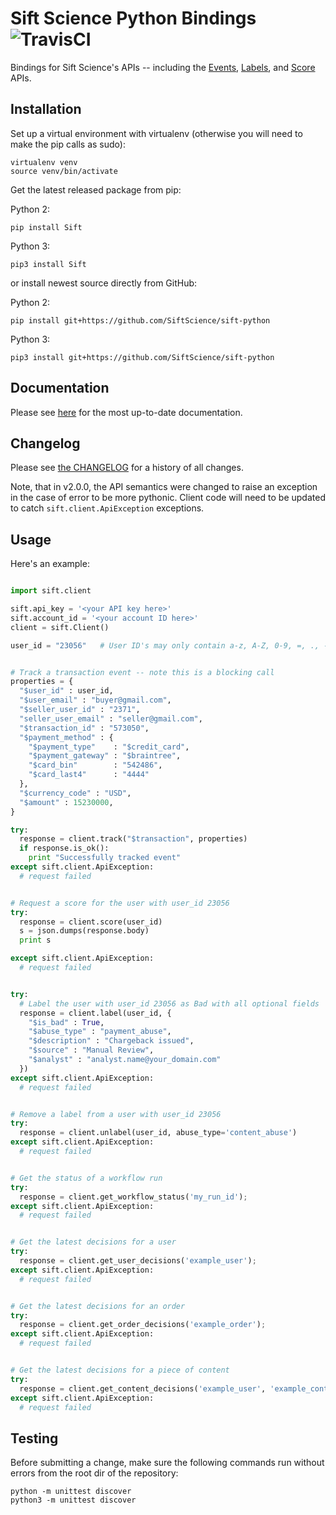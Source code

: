 # Sift Science Python Bindings ![TravisCI](https://travis-ci.org/SiftScience/sift-python.png?branch=master)

Bindings for Sift Science's APIs -- including the
[Events](https://siftscience.com/resources/references/events-api.html),
[Labels](https://siftscience.com/resources/references/labels-api.html),
and
[Score](https://siftscience.com/resources/references/score-api.html)
APIs.


## Installation

Set up a virtual environment with virtualenv (otherwise you will need
to make the pip calls as sudo):

    virtualenv venv
    source venv/bin/activate

Get the latest released package from pip:

Python 2:

    pip install Sift

Python 3:

    pip3 install Sift

or install newest source directly from GitHub:

Python 2:

    pip install git+https://github.com/SiftScience/sift-python

Python 3:

    pip3 install git+https://github.com/SiftScience/sift-python


## Documentation

Please see [here](https://siftscience.com/developers/docs/python/events-api/overview) for the
most up-to-date documentation.

## Changelog

Please see
[the CHANGELOG](https://github.com/SiftScience/sift-python/blob/master/CHANGES.md)
for a history of all changes.

Note, that in v2.0.0, the API semantics were changed to raise an
exception in the case of error to be more pythonic. Client code will
need to be updated to catch `sift.client.ApiException` exceptions.


## Usage

Here's an example:

```python

import sift.client

sift.api_key = '<your API key here>'
sift.account_id = '<your account ID here>'
client = sift.Client()

user_id = "23056"   # User ID's may only contain a-z, A-Z, 0-9, =, ., -, _, +, @, :, &, ^, %, !, $


# Track a transaction event -- note this is a blocking call
properties = {
  "$user_id" : user_id, 
  "$user_email" : "buyer@gmail.com", 
  "$seller_user_id" : "2371", 
  "seller_user_email" : "seller@gmail.com", 
  "$transaction_id" : "573050", 
  "$payment_method" : {
    "$payment_type"    : "$credit_card",
    "$payment_gateway" : "$braintree",
    "$card_bin"        : "542486",
    "$card_last4"      : "4444"             
  }, 
  "$currency_code" : "USD",
  "$amount" : 15230000,
}

try:
  response = client.track("$transaction", properties)
  if response.is_ok():
    print "Successfully tracked event"
except sift.client.ApiException:
  # request failed


# Request a score for the user with user_id 23056
try:
  response = client.score(user_id)
  s = json.dumps(response.body)
  print s

except sift.client.ApiException:
  # request failed


try:
  # Label the user with user_id 23056 as Bad with all optional fields
  response = client.label(user_id, {
    "$is_bad" : True,
    "$abuse_type" : "payment_abuse",
    "$description" : "Chargeback issued",
    "$source" : "Manual Review",
    "$analyst" : "analyst.name@your_domain.com"
  })
except sift.client.ApiException:
  # request failed


# Remove a label from a user with user_id 23056
try:
  response = client.unlabel(user_id, abuse_type='content_abuse')
except sift.client.ApiException:
  # request failed


# Get the status of a workflow run
try:
  response = client.get_workflow_status('my_run_id');
except sift.client.ApiException:
  # request failed


# Get the latest decisions for a user
try:
  response = client.get_user_decisions('example_user');
except sift.client.ApiException:
  # request failed


# Get the latest decisions for an order
try:
  response = client.get_order_decisions('example_order');
except sift.client.ApiException:
  # request failed


# Get the latest decisions for a piece of content
try:
  response = client.get_content_decisions('example_user', 'example_content');
except sift.client.ApiException:
  # request failed

```


## Testing

Before submitting a change, make sure the following commands run without
errors from the root dir of the repository:

    python -m unittest discover
    python3 -m unittest discover
